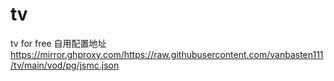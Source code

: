 # tv
tv for free
自用配置地址  https://mirror.ghproxy.com/https://raw.githubusercontent.com/vanbasten111/tv/main/vod/pg/jsmc.json
